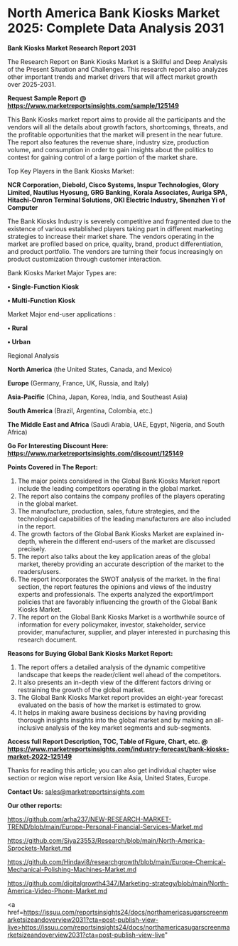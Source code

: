 # North America Bank Kiosks Market 2025: Complete Data Analysis 2031

<strong>Bank Kiosks Market Research Report 2031</strong>

The Research Report on Bank Kiosks Market is a Skillful and Deep Analysis of the Present Situation and Challenges. This research report also analyzes other important trends and market drivers that will affect market growth over 2025-2031.

<strong>Request Sample Report @ <a href=https://www.marketreportsinsights.com/sample/125149>https://www.marketreportsinsights.com/sample/125149</a></strong>

This Bank Kiosks market report aims to provide all the participants and the vendors will all the details about growth factors, shortcomings, threats, and the profitable opportunities that the market will present in the near future. The report also features the revenue share, industry size, production volume, and consumption in order to gain insights about the politics to contest for gaining control of a large portion of the market share.

Top Key Players in the Bank Kiosks Market:

<strong>NCR Corporation, Diebold, Cisco Systems, Inspur Technologies, Glory Limited, Nautilus Hyosung, GRG Banking, Korala Associates, Auriga SPA, Hitachi-Omron Terminal Solutions, OKI Electric Industry, Shenzhen Yi of Computer</strong>

The Bank Kiosks Industry is severely competitive and fragmented due to the existence of various established players taking part in different marketing strategies to increase their market share. The vendors operating in the market are profiled based on price, quality, brand, product differentiation, and product portfolio. The vendors are turning their focus increasingly on product customization through customer interaction.

Bank Kiosks Market Major Types are:

<strong>• Single-Function Kiosk

• Multi-Function Kiosk</strong>

Market Major end-user applications :

<strong>• Rural

• Urban</strong>

Regional Analysis

</u><strong><b>North America</b></strong> (the United States, Canada, and Mexico)

<strong><b>Europe </b></strong>(Germany, France, UK, Russia, and Italy)

<strong><b>Asia-Pacific</b></strong> (China, Japan, Korea, India, and Southeast Asia)

<strong><b>South America</b></strong> (Brazil, Argentina, Colombia, etc.)

<strong><b>The Middle East and Africa</b></strong> (Saudi Arabia, UAE, Egypt, Nigeria, and South Africa)

<strong>Go For Interesting Discount Here: <a href=https://www.marketreportsinsights.com/discount/125149>https://www.marketreportsinsights.com/discount/125149</a></strong>

<strong>Points Covered in The Report:</strong>
<ol>
  <li>The major points considered in the Global Bank Kiosks Market report include the leading competitors operating in the global market.</li>
  <li>The report also contains the company profiles of the players operating in the global market.</li>
  <li>The manufacture, production, sales, future strategies, and the technological capabilities of the leading manufacturers are also included in the report.</li>
  <li>The growth factors of the Global Bank Kiosks Market are explained in-depth, wherein the different end-users of the market are discussed precisely.</li>
  <li>The report also talks about the key application areas of the global market, thereby providing an accurate description of the market to the readers/users.</li>
  <li>The report incorporates the SWOT analysis of the market. In the final section, the report features the opinions and views of the industry experts and professionals. The experts analyzed the export/import policies that are favorably influencing the growth of the Global Bank Kiosks Market.</li>
  <li>The report on the Global Bank Kiosks Market is a worthwhile source of information for every policymaker, investor, stakeholder, service provider, manufacturer, supplier, and player interested in purchasing this research document.</li>
</ol>
<strong>Reasons for Buying Global Bank Kiosks Market Report:</strong>

<ol>
  <li>The report offers a detailed analysis of the dynamic competitive landscape that keeps the reader/client well ahead of the competitors.</li>
  <li>It also presents an in-depth view of the different factors driving or restraining the growth of the global market.</li>
  <li>The Global Bank Kiosks Market report provides an eight-year forecast evaluated on the basis of how the market is estimated to grow.</li>
  <li>It helps in making aware business decisions by having providing thorough insights insights into the global market and by making an all-inclusive analysis of the key market segments and sub-segments.</li>
</ol>
<strong>Access full Report Description, TOC, Table of Figure, Chart, etc. @ <a href=https://www.marketreportsinsights.com/industry-forecast/bank-kiosks-market-2022-125149>https://www.marketreportsinsights.com/industry-forecast/bank-kiosks-market-2022-125149</a></strong>


Thanks for reading this article; you can also get individual chapter wise section or region wise report version like Asia, United States, Europe.

<strong>Contact Us:</strong>
sales@marketreportsinsights.com

<strong>Our other reports:</strong>

<a href=https://github.com/arha237/NEW-RESEARCH-MARKET-TREND/blob/main/Europe-Personal-Financial-Services-Market.md>https://github.com/arha237/NEW-RESEARCH-MARKET-TREND/blob/main/Europe-Personal-Financial-Services-Market.md</a>

<a href=https://github.com/Siya23553/Research/blob/main/North-America-Sprockets-Market.md>https://github.com/Siya23553/Research/blob/main/North-America-Sprockets-Market.md</a>

<a href=https://github.com/Hindavi8/researchgrowth/blob/main/Europe-Chemical-Mechanical-Polishing-Machines-Market.md>https://github.com/Hindavi8/researchgrowth/blob/main/Europe-Chemical-Mechanical-Polishing-Machines-Market.md</a>

<a href=https://github.com/digitalgrowth4347/Marketing-strategy/blob/main/North-America-Video-Phone-Market.md>https://github.com/digitalgrowth4347/Marketing-strategy/blob/main/North-America-Video-Phone-Market.md</a>

<a href=https://issuu.com/reportsinsights24/docs/northamericasugarscreenmarketsizeandoverview2031?cta=post-publish-view-live>https://issuu.com/reportsinsights24/docs/northamericasugarscreenmarketsizeandoverview2031?cta=post-publish-view-live</a>"
